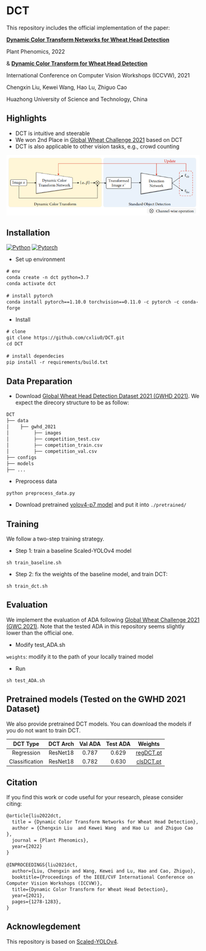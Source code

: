 # DCT

This repository includes the official implementation of the paper:

**[Dynamic Color Transform Networks for Wheat Head Detection](https://downloads.spj.sciencemag.org/plantphenomics/2022/9818452.pdf)**

Plant Phenomics, 2022

& **[Dynamic Color Transform for Wheat Head Detection](https://openaccess.thecvf.com/content/ICCV2021W/CVPPA/papers/Liu_Dynamic_Color_Transform_for_Wheat_Head_Detection_ICCVW_2021_paper.pdf)**

International Conference on Computer Vision Workshops (ICCVW), 2021

Chengxin Liu, Kewei Wang, Hao Lu, Zhiguo Cao

Huazhong University of Science and Technology, China

## Highlights

- DCT is intuitive and steerable
- We won 2nd Place in [Global Wheat Challenge 2021](https://www.aicrowd.com/challenges/global-wheat-challenge-2021) based on DCT
- DCT is also applicable to other vision tasks, e.g., crowd counting

![dct](figures/dct.png)

## Installation

[![Python](https://img.shields.io/badge/python-3.7%20tested-brightgreen)](https://www.python.org/)
[![Pytorch](https://img.shields.io/badge/pytorch-1.10.0%20tested-brightgreen)](https://pytorch.org/)

- Set up environment

```
# env
conda create -n dct python=3.7
conda activate dct

# install pytorch
conda install pytorch==1.10.0 torchvision==0.11.0 -c pytorch -c conda-forge
```

- Install 

```
# clone 
git clone https://github.com/cxliu0/DCT.git
cd DCT

# install dependecies
pip install -r requirements/build.txt

```

## Data Preparation

- Download [Global Wheat Head Detection Dataset 2021 (GWHD 2021)](https://www.kaggle.com/datasets/bendvd/global-wheat-challenge-2021). We expect the direcory structure to be as follow:

```
DCT
├── data
│    ├── gwhd_2021
│         ├── images
│         ├── competition_test.csv
│         ├── competition_train.csv
│         ├── competition_val.csv
├── configs
├── models
├── ...
```

- Preprocess data

```
python preprocess_data.py
```

- Download pretrained [yolov4-p7 model](https://drive.google.com/file/d/18fGlzgEJTkUEiBG4hW00pyedJKNnYLP3/view?usp=sharing) and put it into ```./pretrained/```


## Training

We follow a two-step training strategy.

- Step 1: train a baseline Scaled-YOLOv4 model

```
sh train_baseline.sh
```


- Step 2: fix the weights of the baseline model, and train DCT:

```
sh train_dct.sh
```


## Evaluation

We implement the evaluation of ADA following [Global Wheat Challenge 2021 (GWC 2021)](https://www.aicrowd.com/challenges/global-wheat-challenge-2021). Note that the tested ADA in this repository seems slightly lower than the official one.

- Modify test_ADA.sh

```weights```: modify it to the path of your locally trained model

- Run
```
sh test_ADA.sh
```

## Pretrained models (Tested on the GWHD 2021 Dataset)

We also provide pretrained DCT models. You can download the models if you do not want to train DCT.

|       DCT Type     |    DCT Arch     |    Val  ADA    |    Test ADA    |  Weights  |
| :----------------: | :-------------: | :------------: | :------------: | :-------: | 
|     Regression     |     ResNet18    |     0.787      |     0.629      | [regDCT.pt](https://drive.google.com/file/d/1Q0YqpJticAv2e_zxhovyOBc8HMwHU7gB/view?usp=sharing)  |
|    Classification  |     ResNet18    |     0.782      |     0.630      | [clsDCT.pt](https://drive.google.com/file/d/1v6fxjvhyPFV_x7r59UC2Pl6zUhKkKHR8/view?usp=sharing)  |

## Citation

If you find this work or code useful for your research, please consider citing:
```
@article{liu2022dct,
  title = {Dynamic Color Transform Networks for Wheat Head Detection},
  author = {Chengxin Liu  and Kewei Wang  and Hao Lu  and Zhiguo Cao },
  journal = {Plant Phenomics},
  year={2022}
}

@INPROCEEDINGS{liu2021dct,
  author={Liu, Chengxin and Wang, Kewei and Lu, Hao and Cao, Zhiguo},
  booktitle={Proceedings of the IEEE/CVF International Conference on Computer Vision Workshops (ICCVW)}, 
  title={Dynamic Color Transform for Wheat Head Detection}, 
  year={2021},
  pages={1278-1283},
}

```

## Acknowlegdement

This repository is based on [Scaled-YOLOv4](https://github.com/WongKinYiu/ScaledYOLOv4).
